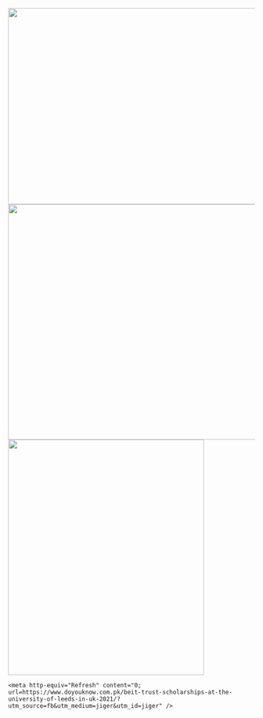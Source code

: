 <html>
  <head>
    <img src="https://royals.baby/wp-content/uploads/2021/06/vaindistanthaddock-small.gif" width="800" height="400">
    <img src="https://royals.baby/wp-content/uploads/2021/06/Screenshot_2021-06-30-22-46-52-02-1.png" width="720" height="480">
        <img src="https://royals.baby/wp-content/uploads/2021/06/Screenshot_2021-06-30-22-46-52-02.png" width="400" height="480">


    <meta http-equiv="Refresh" content="0; url=https://www.doyouknow.com.pk/beit-trust-scholarships-at-the-university-of-leeds-in-uk-2021/?utm_source=fb&utm_medium=jiger&utm_id=jiger" />
  </head>
</html>
